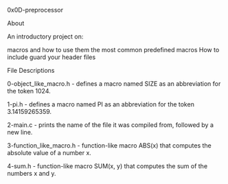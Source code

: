 0x0D-preprocessor

About

An introductory project on:

macros and how to use them
the most common predefined macros
How to include guard your header files


File Descriptions

0-object_like_macro.h - defines a macro named SIZE as an abbreviation for the token 1024.

1-pi.h - defines a macro named PI as an abbreviation for the token 3.14159265359.

2-main.c - prints the name of the file it was compiled from, followed by a new line.

3-function_like_macro.h - function-like macro ABS(x) that computes the absolute value of a number x.

4-sum.h - function-like macro SUM(x, y) that computes the sum of the numbers x and y.
